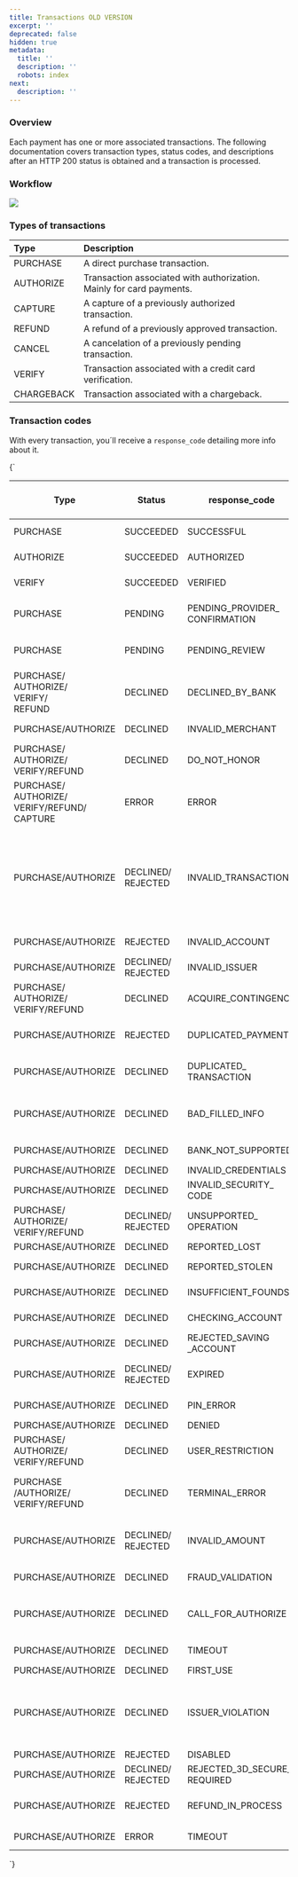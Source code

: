 ```yaml
---
title: Transactions OLD VERSION
excerpt: ''
deprecated: false
hidden: true
metadata:
  title: ''
  description: ''
  robots: index
next:
  description: ''
---
```

### Overview

Each payment has one or more associated transactions. The following documentation covers transaction types, status codes, and descriptions after an HTTP 200 status is obtained and a transaction is processed.

### Workflow

![](https://files.readme.io/9bfc609-transactions.png)

### Types of transactions

| Type       | Description                                                          |
| :--------- | :------------------------------------------------------------------- |
| PURCHASE   | A direct purchase transaction.                                       |
| AUTHORIZE  | Transaction associated with authorization. Mainly for card payments. |
| CAPTURE    | A capture of a previously authorized transaction.                    |
| REFUND     | A refund of a previously approved transaction.                       |
| CANCEL     | A cancelation of a previously pending transaction.                   |
| VERIFY     | Transaction associated with a credit card verification.              |
| CHARGEBACK | Transaction associated with a chargeback.                            |

### Transaction codes

With every transaction, you´ll receive a `response_code` detailing more info about it. 

<HTMLBlock>{`
<table>
<thead>
  <tr>
    <th>Type</th>
    <th>Status</th>
    <th>response_code</th>
    <th>Description - response_message</th>
    <th>ISO 8583 Code</th>
    <th>Hard/Soft decline</th>
  </tr>
</thead>
<tbody>
  <tr>
    <td>PURCHASE</td>
    <td>SUCCEEDED</td>
    <td>SUCCESSFUL</td>
    <td>Transaction was successful.</td>
    <td>00</td>
    <td>N/A</td>
  </tr>
  <tr>
    <td>AUTHORIZE</td>
    <td>SUCCEEDED</td>
    <td>AUTHORIZED</td>
    <td>Transaction authorized.</td>
    <td>10,11</td>
    <td>N/A</td>
  </tr>
  <tr>
    <td>VERIFY</td>
    <td>SUCCEEDED</td>
    <td>VERIFIED</td>
    <td>Transaction verified.</td>
    <td>85</td>
    <td>N/A</td>
  </tr>
  <tr>
    <td>PURCHASE</td>
    <td>PENDING</td>
    <td>PENDING_PROVIDER_<br>CONFIRMATION</td>
    <td>Transaction awaiting confirmation.</td>
    <td></td>
    <td></td>
  </tr>
  <tr>
    <td>PURCHASE</td>
    <td>PENDING</td>
    <td>PENDING_REVIEW</td>
    <td>Transaction waiting for fraud review confirmation.</td>
    <td></td>
    <td></td>
  </tr>
  <tr>
    <td>PURCHASE/<br>AUTHORIZE/<br>VERIFY/<br>REFUND</td>
    <td>DECLINED</td>
    <td>DECLINED_BY_BANK</td>
    <td>Rejected by the bank. Refer to the card issuer.</td>
    <td>01</td>
    <td>Soft</td>
  </tr>
  <tr>
    <td>PURCHASE/AUTHORIZE</td>
    <td>DECLINED</td>
    <td>INVALID_MERCHANT</td>
    <td>Invalid merchant or service provider.</td>
    <td>03</td>
    <td>Hard</td>
  </tr>
  <tr>
    <td>PURCHASE/<br>AUTHORIZE/<br>VERIFY/REFUND</td>
    <td>DECLINED</td>
    <td>DO_NOT_HONOR</td>
    <td>Do not honor.</td>
    <td>05</td>
    <td>Soft</td>
  </tr>
  <tr>
    <td>PURCHASE/<br>AUTHORIZE/<br>VERIFY/REFUND/<br>CAPTURE</td>
    <td>ERROR</td>
    <td>ERROR</td>
    <td>Error. An unknown error occurred during the <br>authorization.</td>
    <td>06</td>
    <td>Soft</td>
  </tr>
  <tr>
    <td>PURCHASE/AUTHORIZE</td>
    <td>DECLINED/<br>REJECTED</td>
    <td>INVALID_TRANSACTION</td>
    <td>Invalid transaction.<br>The transaction being attempted is invalid. <br>For example, you are trying to use a debit <br>card for a credit transaction.</td>
    <td>12</td>
    <td>Hard</td>
  </tr>
  <tr>
    <td>PURCHASE/AUTHORIZE</td>
    <td>REJECTED</td>
    <td>INVALID_ACCOUNT</td>
    <td>Invalid account number.</td>
    <td>14</td>
    <td>Hard</td>
  </tr>
  <tr>
    <td>PURCHASE/AUTHORIZE</td>
    <td>DECLINED/<br>REJECTED</td>
    <td>INVALID_ISSUER</td>
    <td>No such customer.</td>
    <td>15</td>
    <td>Hard</td>
  </tr>
  <tr>
    <td>PURCHASE/<br>AUTHORIZE/<br>VERIFY/REFUND</td>
    <td>DECLINED</td>
    <td>ACQUIRE_CONTINGENCY</td>
    <td>Acquire service unavailable.</td>
    <td>22,80,<br>90,91,<br>92,96</td>
    <td>Soft</td>
  </tr>
  <tr>
    <td>PURCHASE/AUTHORIZE</td>
    <td>REJECTED</td>
    <td>DUPLICATED_PAYMENT</td>
    <td>Duplicate transmission of the transaction.</td>
    <td>26</td>
    <td>Soft</td>
  </tr>
  <tr>
    <td>PURCHASE/AUTHORIZE</td>
    <td>DECLINED</td>
    <td>DUPLICATED_<br>TRANSACTION</td>
    <td>Duplicate transmission of the transaction.</td>
    <td>94</td>
    <td>Soft</td>
  </tr>
  <tr>
    <td>PURCHASE/AUTHORIZE</td>
    <td>DECLINED</td>
    <td>BAD_FILLED_INFO</td>
    <td>The card does not match the parameters of <br>the issuer.</td>
    <td>30,89</td>
    <td>Hard</td>
  </tr>
  <tr>
    <td>PURCHASE/AUTHORIZE</td>
    <td>DECLINED</td>
    <td>BANK_NOT_SUPPORTED</td>
    <td>Bank not supported by switch.</td>
    <td>31</td>
    <td>Hard</td>
  </tr>
    <tr>
    <td>PURCHASE/AUTHORIZE</td>
    <td>DECLINED</td>
    <td>INVALID_CREDENTIALS</td>
    <td>Invalid credentials.</td>
    <td></td>
    <td>Hard</td>
  </tr>
  <tr>
    <td>PURCHASE/AUTHORIZE</td>
    <td>DECLINED</td>
    <td>INVALID_SECURITY_<br>CODE</td>
    <td>Invalid card´s security code.</td>
    <td>39</td>
    <td>Hard</td>
  </tr>
  <tr>
    <td>PURCHASE/<br>AUTHORIZE/<br>VERIFY/REFUND</td>
    <td>DECLINED/<br>REJECTED</td>
    <td>UNSUPPORTED_<br>OPERATION</td>
    <td>The requested function not supported.</td>
    <td>40,62</td>
    <td>Hard</td>
  </tr>
  <tr>
    <td>PURCHASE/AUTHORIZE</td>
    <td>DECLINED</td>
    <td>REPORTED_LOST</td>
    <td>Lost card.</td>
    <td>41</td>
    <td>Hard</td>
  </tr>
  <tr>
    <td>PURCHASE/AUTHORIZE</td>
    <td>DECLINED</td>
    <td>REPORTED_STOLEN</td>
    <td>Stolen card, pick-up.</td>
    <td>43</td>
    <td>Hard</td>
  </tr>
  <tr>
    <td>PURCHASE/AUTHORIZE</td>
    <td>DECLINED</td>
    <td>INSUFFICIENT_FOUNDS</td>
    <td>Not sufficient funds.</td>
    <td>51</td>
    <td>Soft</td>
  </tr>
  <tr>
    <td>PURCHASE/AUTHORIZE</td>
    <td>DECLINED</td>
    <td>CHECKING_ACCOUNT</td>
    <td>No checking account.</td>
    <td>52</td>
    <td>Hard</td>
  </tr>
  <tr>
    <td>PURCHASE/AUTHORIZE</td>
    <td>DECLINED</td>
    <td>REJECTED_SAVING<br/>_ACCOUNT</td>
    <td>No saving account.</td>
    <td>53</td>
    <td>Hard</td>
  </tr>
  <tr>
    <td>PURCHASE/AUTHORIZE</td>
    <td>DECLINED/<br>REJECTED</td>
    <td>EXPIRED</td>
    <td>Expired card or the alternative payment method.</td>
    <td>54</td>
    <td>Hard</td>
  </tr>
  <tr>
    <td>PURCHASE/AUTHORIZE</td>
    <td>DECLINED</td>
    <td>PIN_ERROR</td>
    <td>Incorrect PIN for the card.</td>
    <td>55,86</td>
    <td>Hard</td>
  </tr>
  <tr>
    <td>PURCHASE/AUTHORIZE</td>
    <td>DECLINED</td>
    <td>DENIED</td>
    <td>No card record.</td>
    <td>56</td>
    <td>Hard</td>
  </tr>
  <tr>
    <td>PURCHASE/<br>AUTHORIZE/<br>VERIFY/REFUND</td>
    <td>DECLINED</td>
    <td>USER_RESTRICTION</td>
    <td>The transaction is not permitted for cardholders.</td>
    <td>57</td>
    <td>Hard</td>
  </tr>
  <tr>
    <td>PURCHASE<br>/AUTHORIZE/<br>VERIFY/REFUND</td>
    <td>DECLINED</td>
    <td>TERMINAL_ERROR</td>
    <td>Your merchant account is not properly configured for the transaction.</td>
    <td>58</td>
    <td>Hard</td>
  </tr>
  <tr>
    <td>PURCHASE/AUTHORIZE</td>
    <td>DECLINED/<br>REJECTED</td>
    <td>INVALID_AMOUNT</td>
    <td>The original amount is incorrect. The invalid amount for the operation.</td>
    <td>61</td>
    <td>Hard</td>
  </tr>
  <tr>
    <td>PURCHASE/AUTHORIZE</td>
    <td>DECLINED</td>
    <td>FRAUD_VALIDATION</td>
    <td>Security violation.</td>
    <td>59,63,<br>64</td>
    <td>Hard</td>
  </tr>
  <tr>
    <td>PURCHASE/AUTHORIZE</td>
    <td>DECLINED</td>
    <td>CALL_FOR_AUTHORIZE</td>
    <td>Card acceptor call the acquirer's security department.</td>
    <td>66</td>
    <td>Hard</td>
  </tr>
  <tr>
    <td>PURCHASE/AUTHORIZE</td>
    <td>DECLINED</td>
    <td>TIMEOUT</td>
    <td>Response received too late by provider.</td>
    <td>68</td>
    <td>Soft</td>
  </tr>
  <tr>
    <td>PURCHASE/AUTHORIZE</td>
    <td>DECLINED</td>
    <td>FIRST_USE</td>
    <td>Blocked first use.</td>
    <td>78</td>
    <td>Hard</td>
  </tr>
  <tr>
    <td>PURCHASE/AUTHORIZE</td>
    <td>DECLINED</td>
    <td>ISSUER_VIOLATION</td>
    <td>The issuing bank rejected the transaction due to some violation related to the account.</td>
    <td>93</td>
    <td>Hard</td>
  </tr>
  <tr>
    <td>PURCHASE/AUTHORIZE</td>
    <td>REJECTED</td>
    <td>DISABLED</td>
    <td>Restricted card.</td>
    <td>36</td>
    <td>Hard</td>
  </tr>
  <tr>
    <td>PURCHASE/AUTHORIZE</td>
    <td>DECLINED/<br>REJECTED</td>
    <td>REJECTED_3D_SECURE_<br>REQUIRED</td>
    <td>3DS validation rejection.</td>
    <td></td>
    <td>Hard</td>
  </tr>
  <tr>
    <td>PURCHASE/AUTHORIZE</td>
    <td>REJECTED</td>
    <td>REFUND_IN_PROCESS</td>
    <td>There is already a refund in process for the transaction.</td>
    <td></td>
    <td>Hard</td>
  </tr>
    <tr>
    <td>PURCHASE/AUTHORIZE</td>
    <td>ERROR</td>
    <td>TIMEOUT</td>
    <td>Response received too late by Yuno.</td>
    <td>68</td>
    <td>Soft</td>
  </tr>
</tbody>
</table>
`}</HTMLBlock>
